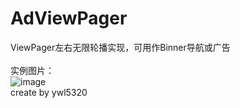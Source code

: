 # AdViewPager
ViewPager左右无限轮播实现，可用作Binner导航或广告<br/><br/>
实例图片：<br/>
![image](https://github.com/wanliyang1990/AdViewPager/blob/master/imgs/adviewpager.gif)<br/>
create by ywl5320